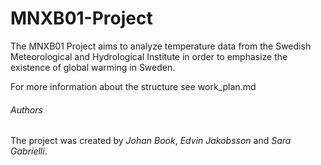 # MNXB01-Project
The MNXB01 Project aims to analyze temperature data from the Swedish Meteorological and Hydrological Institute in order to emphasize the existence of global warming in Sweden.

For more information about the structure see work_plan.md

###### Authors
The project was created by *Johan Book*, *Edvin Jakobsson* and *Sara Gabrielli*.
